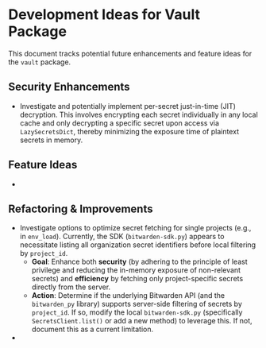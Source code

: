 # Development Ideas for Vault Package

This document tracks potential future enhancements and feature ideas for the `vault` package.

## Security Enhancements

- Investigate and potentially implement per-secret just-in-time (JIT) decryption. This involves encrypting each secret individually in any local cache and only decrypting a specific secret upon access via `LazySecretsDict`, thereby minimizing the exposure time of plaintext secrets in memory.

## Feature Ideas

- 

## Refactoring & Improvements

- Investigate options to optimize secret fetching for single projects (e.g., in `env_load`). Currently, the SDK (`bitwarden-sdk.py`) appears to necessitate listing all organization secret identifiers before local filtering by `project_id`. 
  - **Goal**: Enhance both **security** (by adhering to the principle of least privilege and reducing the in-memory exposure of non-relevant secrets) and **efficiency** by fetching only project-specific secrets directly from the server.
  - **Action**: Determine if the underlying Bitwarden API (and the `bitwarden_py` library) supports server-side filtering of secrets by `project_id`. If so, modify the local `bitwarden-sdk.py` (specifically `SecretsClient.list()` or add a new method) to leverage this. If not, document this as a current limitation.
- 
